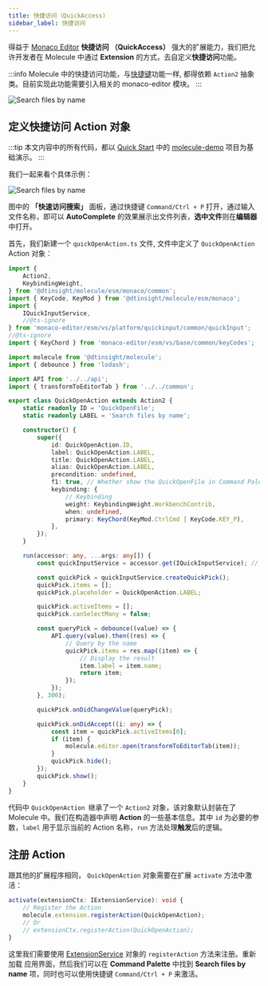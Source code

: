 ```yaml
---
title: 快捷访问（QuickAccess)
sidebar_label: 快捷访问
---
```


得益于 [Monaco Editor](https://microsoft.github.io/monaco-editor/) **快捷访问 （QuickAccess）** 强大的扩展能力，我们把允许开发者在 Molecule 中通过 **Extension** 的方式，去自定义**快捷访问**功能。

:::info
Molecule 中的快捷访问功能，与[快捷键](./extend-keybinding.md)功能一样, 都得依赖 `Action2` 抽象类。目前实现此功能需要引入相关的 monaco-editor 模块。
:::

![Search files by name](/img/guides/extend-quickAccess-1.png)

## 定义快捷访问 Action 对象

:::tip
本文内容中的所有代码，都以 [Quick Start](../quick-start) 中的 [molecule-demo](https://github.com/DTStack/molecule-examples/tree/main/packages/molecule-demo) 项目为基础演示。
:::

我们一起来看个具体示例：

![Search files by name](/img/guides/extend-quickAccess.png)

图中的 **「快速访问搜索」** 面板，通过快捷键 `Command/Ctrl + P` 打开，通过输入文件名称，即可以 **AutoComplete** 的效果展示出文件列表，**选中文件**则在**编辑器**中打开。

首先，我们新建一个 `quickOpenAction.ts` 文件, 文件中定义了 `QuickOpenAction` Action 对象：

```ts title="/src/extensions/theFirstExtension/quickOpenAction.ts"
import {
    Action2,
    KeybindingWeight,
} from '@dtinsight/molecule/esm/monaco/common';
import { KeyCode, KeyMod } from '@dtinsight/molecule/esm/monaco';
import {
    IQuickInputService,
    //@ts-ignore
} from 'monaco-editor/esm/vs/platform/quickinput/common/quickInput';
//@ts-ignore
import { KeyChord } from 'monaco-editor/esm/vs/base/common/keyCodes';

import molecule from '@dtinsight/molecule';
import { debounce } from 'lodash';

import API from '../../api';
import { transformToEditorTab } from '../../common';

export class QuickOpenAction extends Action2 {
    static readonly ID = 'QuickOpenFile';
    static readonly LABEL = 'Search files by name';

    constructor() {
        super({
            id: QuickOpenAction.ID,
            label: QuickOpenAction.LABEL,
            title: QuickOpenAction.LABEL,
            alias: QuickOpenAction.LABEL,
            precondition: undefined,
            f1: true, // Whether show the QuickOpenFile in Command Palette
            keybinding: {
                // Keybinding
                weight: KeybindingWeight.WorkbenchContrib,
                when: undefined,
                primary: KeyChord(KeyMod.CtrlCmd | KeyCode.KEY_P),
            },
        });
    }

    run(accessor: any, ...args: any[]) {
        const quickInputService = accessor.get(IQuickInputService); // Get the quickInput

        const quickPick = quickInputService.createQuickPick();
        quickPick.items = [];
        quickPick.placeholder = QuickOpenAction.LABEL;

        quickPick.activeItems = [];
        quickPick.canSelectMany = false;

        const queryPick = debounce((value) => {
            API.query(value).then((res) => {
                // Query by the name
                quickPick.items = res.map((item) => {
                    // Display the result
                    item.label = item.name;
                    return item;
                });
            });
        }, 300);

        quickPick.onDidChangeValue(queryPick);

        quickPick.onDidAccept((i: any) => {
            const item = quickPick.activeItems[0];
            if (item) {
                molecule.editor.open(transformToEditorTab(item));
            }
            quickPick.hide();
        });
        quickPick.show();
    }
}
```

代码中 `QuickOpenAction `继承了一个 `Action2` 对象，该对象默认封装在了 Molecule 中。我们在构造器中声明 **Action** 的一些基本信息。其中 `id` 为必要的参数，`label` 用于显示当前的 Action 名称，`run` 方法处理**触发**后的逻辑。

## 注册 Action

跟其他的扩展程序相同， `QuickOpenAction` 对象需要在扩展 `activate` 方法中激活：

```ts
activate(extensionCtx: IExtensionService): void {
    // Register the Action
    molecule.extension.registerAction(QuickOpenAction);
    // Or
    // extensionCtx.registerAction(QuickOpenAction);
}
```

这里我们需要使用 [ExtensionService](/docs/api/interfaces/molecule.IExtensionService) 对象的 `registerAction` 方法来注册。重新加载
应用界面，然后我们可以在 **Command Palette** 中找到 **Search files by name** 项，同时也可以使用快捷键 `Command/Ctrl + P` 来激活。

